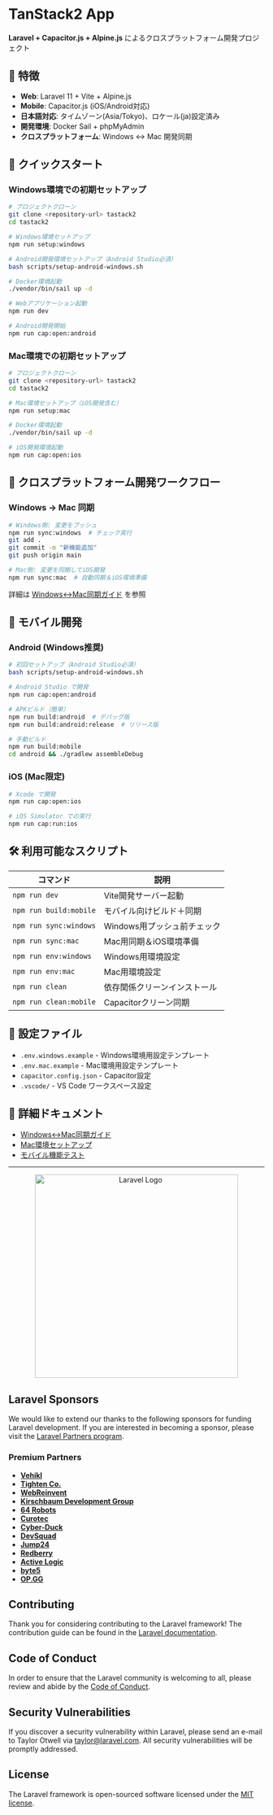 # TanStack2 App

**Laravel + Capacitor.js + Alpine.js** によるクロスプラットフォーム開発プロジェクト

## 🌟 特徴

- **Web**: Laravel 11 + Vite + Alpine.js
- **Mobile**: Capacitor.js (iOS/Android対応)
- **日本語対応**: タイムゾーン(Asia/Tokyo)、ロケール(ja)設定済み
- **開発環境**: Docker Sail + phpMyAdmin
- **クロスプラットフォーム**: Windows ↔ Mac 開発同期

## 🚀 クイックスタート

### Windows環境での初期セットアップ
```bash
# プロジェクトクローン
git clone <repository-url> tastack2
cd tastack2

# Windows環境セットアップ
npm run setup:windows

# Android開発環境セットアップ（Android Studio必須）
bash scripts/setup-android-windows.sh

# Docker環境起動
./vendor/bin/sail up -d

# Webアプリケーション起動
npm run dev

# Android開発開始
npm run cap:open:android
```

### Mac環境での初期セットアップ
```bash
# プロジェクトクローン
git clone <repository-url> tastack2
cd tastack2

# Mac環境セットアップ（iOS開発含む）
npm run setup:mac

# Docker環境起動
./vendor/bin/sail up -d

# iOS開発環境起動
npm run cap:open:ios
```

## 🔄 クロスプラットフォーム開発ワークフロー

### Windows → Mac 同期
```bash
# Windows側: 変更をプッシュ
npm run sync:windows  # チェック実行
git add .
git commit -m "新機能追加"
git push origin main

# Mac側: 変更を同期してiOS開発
npm run sync:mac  # 自動同期＆iOS環境準備
```

詳細は [Windows↔Mac同期ガイド](./windows-mac-sync-guide.md) を参照

## 📱 モバイル開発

### Android (Windows推奨)
```bash
# 初回セットアップ（Android Studio必須）
bash scripts/setup-android-windows.sh

# Android Studio で開発
npm run cap:open:android

# APKビルド（簡単）
npm run build:android  # デバッグ版
npm run build:android:release  # リリース版

# 手動ビルド
npm run build:mobile
cd android && ./gradlew assembleDebug
```

### iOS (Mac限定)
```bash
# Xcode で開発
npm run cap:open:ios

# iOS Simulator での実行
npm run cap:run:ios
```

## 🛠️ 利用可能なスクリプト

| コマンド | 説明 |
|----------|------|
| `npm run dev` | Vite開発サーバー起動 |
| `npm run build:mobile` | モバイル向けビルド＋同期 |
| `npm run sync:windows` | Windows用プッシュ前チェック |
| `npm run sync:mac` | Mac用同期＆iOS環境準備 |
| `npm run env:windows` | Windows用環境設定 |
| `npm run env:mac` | Mac用環境設定 |
| `npm run clean` | 依存関係クリーンインストール |
| `npm run clean:mobile` | Capacitorクリーン同期 |

## 🔧 設定ファイル

- `.env.windows.example` - Windows環境用設定テンプレート
- `.env.mac.example` - Mac環境用設定テンプレート  
- `capacitor.config.json` - Capacitor設定
- `.vscode/` - VS Code ワークスペース設定

## 📖 詳細ドキュメント

- [Windows↔Mac同期ガイド](./windows-mac-sync-guide.md)
- [Mac環境セットアップ](./setup-macos.sh)
- [モバイル機能テスト](http://localhost:8081/mobile-test)

---

<p align="center"><a href="https://laravel.com" target="_blank"><img src="https://raw.githubusercontent.com/laravel/art/master/logo-lockup/5%20SVG/2%20CMYK/1%20Full%20Color/laravel-logolockup-cmyk-red.svg" width="400" alt="Laravel Logo"></a></p>

## Laravel Sponsors

We would like to extend our thanks to the following sponsors for funding Laravel development. If you are interested in becoming a sponsor, please visit the [Laravel Partners program](https://partners.laravel.com).

### Premium Partners

- **[Vehikl](https://vehikl.com/)**
- **[Tighten Co.](https://tighten.co)**
- **[WebReinvent](https://webreinvent.com/)**
- **[Kirschbaum Development Group](https://kirschbaumdevelopment.com)**
- **[64 Robots](https://64robots.com)**
- **[Curotec](https://www.curotec.com/services/technologies/laravel/)**
- **[Cyber-Duck](https://cyber-duck.co.uk)**
- **[DevSquad](https://devsquad.com/hire-laravel-developers)**
- **[Jump24](https://jump24.co.uk)**
- **[Redberry](https://redberry.international/laravel/)**
- **[Active Logic](https://activelogic.com)**
- **[byte5](https://byte5.de)**
- **[OP.GG](https://op.gg)**

## Contributing

Thank you for considering contributing to the Laravel framework! The contribution guide can be found in the [Laravel documentation](https://laravel.com/docs/contributions).

## Code of Conduct

In order to ensure that the Laravel community is welcoming to all, please review and abide by the [Code of Conduct](https://laravel.com/docs/contributions#code-of-conduct).

## Security Vulnerabilities

If you discover a security vulnerability within Laravel, please send an e-mail to Taylor Otwell via [taylor@laravel.com](mailto:taylor@laravel.com). All security vulnerabilities will be promptly addressed.

## License

The Laravel framework is open-sourced software licensed under the [MIT license](https://opensource.org/licenses/MIT).
